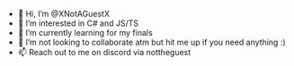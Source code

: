 - 👋 Hi, I’m @XNotAGuestX
- 👀 I’m interested in C# and JS/TS
- 🌱 I’m currently learning for my finals
- 💞️ I’m not looking to collaborate atm but hit me up if you need anything :)
- 📫 Reach out to me on discord via nottheguest

<!---
XNotAGuestX/XNotAGuestX is a ✨ special ✨ repository because its `README.md` (this file) appears on your GitHub profile.
You can click the Preview link to take a look at your changes.
--->
